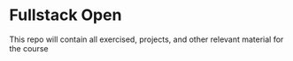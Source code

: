 # Fullstack Open

This repo will contain all exercised, projects, and other relevant material for the course
